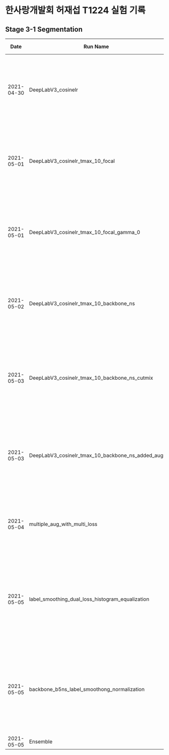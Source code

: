 # 한사랑개발회 허재섭 T1224 실험 기록

## Stage 3-1 Segmentation

| Date       | Run Name                                         | Model Name | Arguments                                                                                                                                                                                                                                                                                                                                                   | WanDB Link                                                                          | ETC                                                                                                                                                                                                                                                                                                                                                  |
| ---------- | ------------------------------------------------ | ---------- | ----------------------------------------------------------------------------------------------------------------------------------------------------------------------------------------------------------------------------------------------------------------------------------------------------------------------------------------------------------- | ----------------------------------------------------------------------------------- | ---------------------------------------------------------------------------------------------------------------------------------------------------------------------------------------------------------------------------------------------------------------------------------------------------------------------------------------------------- |
| 2021-04-30 | DeepLabV3_cosinelr                               | DeepLabV3  | batch_size=8, <br>criterion='cross_entropy', <br>lr=5e-05, <br>model='DeepLabV3', <br>num_epochs=10, <br>optimizer='MADGRAD', <br>run_name='DeepLabV3_cosinelr', <br>scheduler='CosineAnnealingLR', <br>seed=42, <br>val_batch_size=8, <br>weight_decay=0.0001                                                                                              | [WanDB_link](https://wandb.ai/pstage12/jaesub/runs/3l1vdffh?workspace=user-shjas94) | None                                                                                                                                                                                                                                                                                                                                                 |
| 2021-05-01 | DeepLabV3_cosinelr_tmax_10_focal                 | DeepLabV3  | batch_size=8, <br>criterion='cross_entropy', <br>lr=0.0001, <br>model='DeepLabV3', <br>num_epochs=10, <br>optimizer='MADGRAD', <br>run_name='DeepLabV3_cosinelr_tmax_10', <br>scheduler='CosineAnnealingLR', <br>seed=42, <br>val_batch_size=8, <br>weight_decay=1e-06                                                                                      | [WanDB_link](https://wandb.ai/pstage12/jaesub/runs/2fn31ysp?workspace=user-shjas94) | CosineAnnealingLR tmax : 2 -> 10                                                                                                                                                                                                                                                                                                                     |
| 2021-05-01 | DeepLabV3_cosinelr_tmax_10_focal_gamma_0         | DeepLabV3  | batch_size=4, <br>criterion='focal', <br>lr=0.0001, <br>model='DeepLabV3', <br>num_epochs=10, <br>optimizer='MADGRAD', <br>run_name='DeepLabV3_cosinelr_tmax_10_focal_gamma_0', <br>scheduler='CosineAnnealingLR', <br>seed=42, <br>val_batch_size=4, <br>weight_decay=1e-06                                                                                | [WanDB_link](https://wandb.ai/pstage12/jaesub/runs/j09kqi0o?workspace=user-shjas94) | WanDB서버 오류로 로그는 7th epoch 까지만 있음                                                                                                                                                                                                                                                                                                        |
| 2021-05-02 | DeepLabV3_cosinelr_tmax_10_backbone_ns           | DeepLabV3  | batch_size=8, <br>criterion='cross_entropy', <br>lr=0.0001, <br>model='DeepLabV3', <br>num_epochs=15, <br>optimizer='MADGRAD', <br>run_name='DeepLabV3_cosinelr_tmax_10', <br>scheduler='CosineAnnealingLR', <br>seed=42, <br>val_batch_size=8, <br>weight_decay=1e-06                                                                                      | [WanDB_link](https://wandb.ai/pstage12/jaesub/runs/2tymft8i?workspace=user-shjas94) | best LB score                                                                                                                                                                                                                                                                                                                                        |
| 2021-05-03 | DeepLabV3_cosinelr_tmax_10_backbone_ns_cutmix    | DeepLabV3  | batch_size=8, <br>criterion='cross_entropy', <br>cutmix=True, <br>lr=0.0001, <br>model='DeepLabV3', <br>num_epochs=20, <br>optimizer='MADGRAD', <br>run_name='DeepLabV3_cosinelr_tmax_10_backbone_ns_cutmix', <br>scheduler='CosineAnnealingLR', <br>seed=42, <br>val_batch_size=8, <br>weight_decay=1e-06                                                  | [WanDB_link](https://wandb.ai/pstage12/jaesub/runs/2r1ui7k4?workspace=user-shjas94) | 성능이 좋지는 않음. loss값은 적절하나 mIoU 값이 기대만큼 오르지 않는다.                                                                                                                                                                                                                                                                              |
| 2021-05-03 | DeepLabV3_cosinelr_tmax_10_backbone_ns_added_aug | DeepLabV3  | batch_size=8, <br>criterion='cross_entropy', <br>cutmix=False, <br>lr=0.0001, <br>model='DeepLabV3', <br>num_epochs=20, <br>optimizer='MADGRAD', <br>run_name='DeepLabV3_cosinelr_tmax_10_backbone_ns_added_aug', <br>scheduler='CosineAnnealingLR', <br>seed=42, <br>val_batch_size=8, <br>weight_decay=0.0001                                             | [WanDB_link](https://wandb.ai/pstage12/jaesub/runs/3rfj384y?workspace=user-shjas94) | augmentation으로 RandomHorizontalFlip(p=0.5) 추가, weight_decay 0.0001으로 변경. lb mIoU : 0.6 달성                                                                                                                                                                                                                                                  |
| 2021-05-04 | multiple_aug_with_multi_loss                     | DeepLabV3  | batch_size=8, criterion1='cross_entropy', criterion2='focal', cutmix=False, lr=0.0001, model='DeepLabV3', multi_loss=True, num_epochs=20, optimizer='MADGRAD', run_name='multiple_aug_with_multi_loss', scheduler='CosineAnnealingLR', seed=42, val_batch_size=8, weight_decay=0.0001                                                                       | [WanDB_link](https://wandb.ai/pstage12/jaesub/runs/3pc85tth?workspace=user-shjas94) | 0.5*focal_loss(gamma=0.75) + 0.5*cross_entropy()로 loss 변경, augmentation은 A.HorizontalFlip(p=0.3),A.Rotate(p=0.3, limit=45),A.RandomBrightnessContrast(p=0.3) 추가, lb mIoU : 0.62 달성, cutmix의 경우 성능이 좋지 않고 flip이나 rotate가 성능이 좋은 것을 보면 원본 이미지를 크게 해치지 않는 방식으로 augmentation을 추가하는 것이 좋은 것 같음 |
| 2021-05-05 | label_smoothing_dual_loss_histogram_equalization | DeepLabV3  | batch_size=8, <br>criterion1='cross_entropy', <br>criterion2='focal', <br>cutmix=False, <br>lr=0.0001, <br>model='DeepLabV3', <br>multi_loss=True, <br>num_epochs=25, <br>optimizer='MADGRAD', <br>run_name='label_smoothing_dual_loss_histogram_equalization', scheduler='CosineAnnealingLR', <br>seed=42, <br>val_batch_size=8, <br>weight_decay=0.0001   | [WanDB_link](https://wandb.ai/pstage12/jaesub/runs/1lzy9dai?workspace=user-shjas94) | histogram equalization을 전처리로 적용, label smoothing loss와 focal loss 1:1 비율로 혼용하였으나 lb mIoU : 0.61. 오히려 하락함                                                                                                                                                                                                                      |
| 2021-05-05 | backbone_b5ns_label_smoothong_normalization      | DeepLabV3  | batch_size=8, <br>criterion1='label_smoothing', <br>criterion2='focal', <br>cutmix=False, <br>lr=0.0001, <br>model='DeepLabV3', <br>multi_loss=False, <br>num_epochs=20, <br>optimizer='MADGRAD', <br>run_name='backbone_b5ns_label_smoothong_normalization', <br>scheduler='CosineAnnealingLR', <br>seed=42, <br>val_batch_size=8, <br>weight_decay=0.0001 | [WanDB_link](https://wandb.ai/pstage12/jaesub/runs/13omyyz7?workspace=user-shjas94) | histogram equalization 제거 및 /255. 대신 normalization 적용, dual loss 대신 label smoothing loss 적용, augmentation에 cutout, clache 추가. lb mIoU : 0.6293 달성                                                                                                                                                                                    |
| 2021-05-05 | Ensemble                                         | Ensemble   | None                                                                                                                                                                                                                                                                                                                                                        | None                                                                                | 팀원들과의 앙상블. lb mIoU : 0.6388 달성                                                                                                                                                                                                                                                                                                             |
